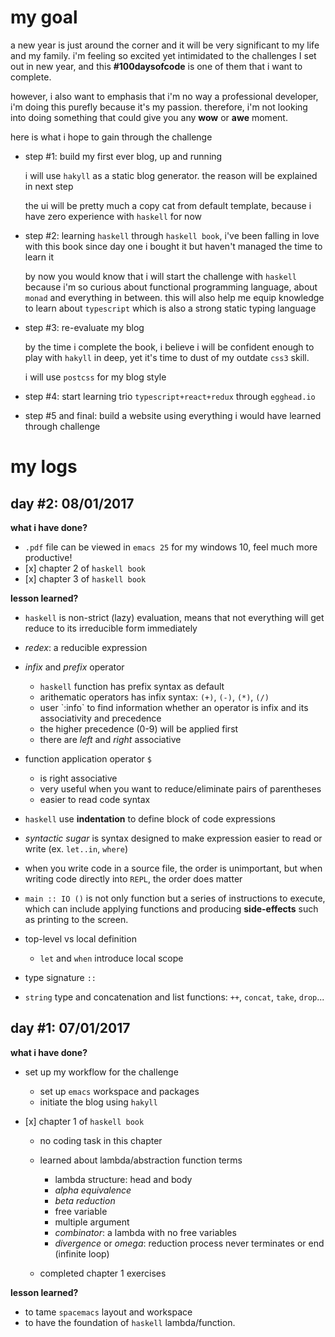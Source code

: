 my goal
=======

a new year is just around the corner and it will be very significant to my life and my family. i'm feeling so excited yet intimidated to the challenges I set out in new year, and this **\#100daysofcode** is one of them that i want to complete.

however, i also want to emphasis that i'm no way a professional developer, i'm doing this purefly because it's my passion. therefore, i'm not looking into doing something that could give you any **wow** or **awe** moment.

here is what i hope to gain through the challenge

-   step \#1: build my first ever blog, up and running

    i will use `hakyll` as a static blog generator. the reason will be explained in next step

    the ui will be pretty much a copy cat from default template, because i have zero experience with `haskell` for now

-   step \#2: learning `haskell` through `haskell book`, i've been falling in love with this book since day one i bought it but haven't managed the time to learn it

    by now you would know that i will start the challenge with `haskell` because i'm so curious about functional programming language, about `monad` and everything in between. this will also help me equip knowledge to learn about `typescript` which is also a strong static typing language

-   step \#3: re-evaluate my blog

    by the time i complete the book, i believe i will be confident enough to play with `hakyll` in deep, yet it's time to dust of my outdate `css3` skill.

    i will use `postcss` for my blog style

-   step \#4: start learning trio `typescript+react+redux` through `egghead.io`
-   step \#5 and final: build a website using everything i would have learned through challenge

my logs
=======

day \#2: 08/01/2017
-------------------

**what i have done?**

-   `.pdf` file can be viewed in `emacs 25` for my windows 10, feel much more productive!
-   \[x\] chapter 2 of `haskell book`
-   \[x\] chapter 3 of `haskell book`

**lesson learned?**

-   `haskell` is non-strict (lazy) evaluation, means that not everything will get reduce to its irreducible form immediately
-   *redex*: a reducible expression
-   *infix* and *prefix* operator

    -   `haskell` function has prefix syntax as default
    -   arithematic operators has infix syntax: `(+)`, `(-)`, `(*)`, `(/)`
    -   user \`:info\` to find information whether an operator is infix and its associativity and precedence
    -   the higher precedence (0-9) will be applied first
    -   there are *left* and *right* associative

-   function application operator `$`

    -   is right associative
    -   very useful when you want to reduce/eliminate pairs of parentheses
    -   easier to read code syntax

-   `haskell` use **indentation** to define block of code expressions
-   *syntactic sugar* is syntax designed to make expression easier to read or write (ex. `let..in`, `where`)
-   when you write code in a source file, the order is unimportant, but when writing code directly into `REPL`, the order does matter
-   `main :: IO ()` is not only function but a series of instructions to execute, which can include applying functions and producing **side-effects** such as printing to the screen.
-   top-level vs local definition

    -   `let` and `when` introduce local scope

-   type signature `::`
-   `string` type and concatenation and list functions: `++`, `concat`, `take`, `drop`...

day \#1: 07/01/2017
-------------------

**what i have done?**

-   set up my workflow for the challenge

    -   set up `emacs` workspace and packages
    -   initiate the blog using `hakyll`

-   \[x\] chapter 1 of `haskell book`

    -   no coding task in this chapter
    -   learned about lambda/abstraction function terms

        -   lambda structure: head and body
        -   *alpha equivalence*
        -   *beta reduction*
        -   free variable
        -   multiple argument
        -   *combinator*: a lambda with no free variables
        -   *divergence* or *omega*: reduction process never terminates or end (infinite loop)

    -   completed chapter 1 exercises

**lesson learned?**

-   to tame `spacemacs` layout and workspace
-   to have the foundation of `haskell` lambda/function.
